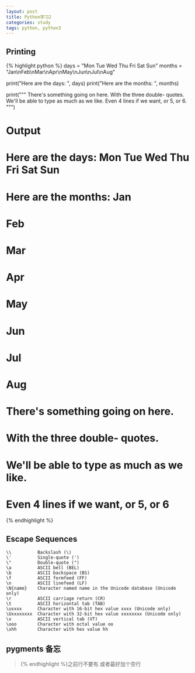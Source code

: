 ```yaml
---
layout: post
title: Python学习2
categories: study
tags: python, python3
---
```


## Printing

{% highlight python %}
days = "Mon Tue Wed Thu Fri Sat Sun"
months = "Jan\nFeb\nMar\nApr\nMay\nJun\nJul\nAug"

print("Here are the days: ", days)
print("Here are the months: ", months)

print("""
There's something going on here.
With the three double- quotes.
We'll be able to type as much as we like.
Even 4 lines if we want, or 5, or 6.
""")

# Output
# Here are the days:  Mon Tue Wed Thu Fri Sat Sun
# Here are the months:  Jan
# Feb
# Mar
# Apr
# May
# Jun
# Jul
# Aug

# There's something going on here.
# With the three double- quotes.
# We'll be able to type as much as we like.
# Even 4 lines if we want, or 5, or 6

{% endhighlight %}

## Escape Sequences

	\\ 			Backslash (\)
	\' 			Single-quote (')
	\" 			Double-quote (")
	\a 			ASCII bell (BEL)
	\b 			ASCII backspace (BS)
	\f 			ASCII formfeed (FF)
	\n 			ASCII linefeed (LF)
	\N{name} 	Character named name in the Unicode database (Unicode only)
	\r 			ASCII carriage return (CR)
	\t 			ASCII horizontal tab (TAB)
	\uxxxx 		Character with 16-bit hex value xxxx (Unicode only)
	\Uxxxxxxxx 	Character with 32-bit hex value xxxxxxxx (Unicode only)
	\v 			ASCII vertical tab (VT)
	\ooo 		Character with octal value oo
	\xhh 		Character with hex value hh

## pygments 备忘
> {% endhighlight %}之前行不要有.或者最好加个空行